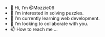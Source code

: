 - 👋 Hi, I’m @Mozzie06
- 👀 I’m interested in solving puzzles.
- 🌱 I’m currently learning web development.
- 💞️ I’m looking to collaborate with you.
- 📫 How to reach me ...

<!---
Mozzie06/Mozzie06 is a ✨ special ✨ repository because its `README.md` (this file) appears on your GitHub profile.
You can click the Preview link to take a look at your changes.
--->
